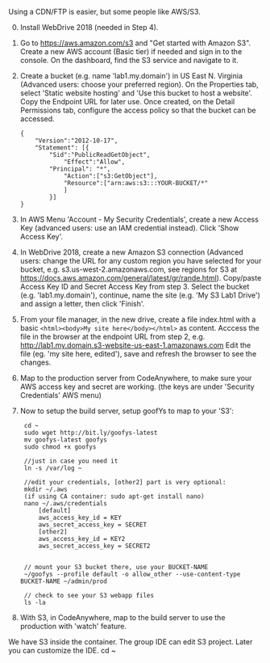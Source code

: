 

Using a CDN/FTP is easier, but some people like AWS/S3.

0. Install WebDrive 2018 (needed in Step 4).

1. Go to https://aws.amazon.com/s3 and "Get started with Amazon S3". Create a new AWS account (Basic tier) if needed and sign in to the console. On the dashboard, find the S3 service and navigate to it.

2. Create a bucket (e.g. name 'lab1.my.domain') in US East N. Virginia (Advanced users: choose your preferred region). On the Properties tab, select 'Static website hosting' and 'Use this bucket to host a website'. Copy the Endpoint URL for later use. Once created, on the Detail Permissions tab, configure the access policy so that the bucket can be accessed.
	```
	{
		"Version":"2012-10-17",
		"Statement": [{
			"Sid":"PublicReadGetObject",
				"Effect":"Allow",
			"Principal": "*",
				"Action":["s3:GetObject"],
				"Resource":["arn:aws:s3:::YOUR-BUCKET/*"
				]
			}]
	}
	```

3. In AWS Menu 'Account - My Security Credentials', create a new Access Key (advanced users: use an IAM credential instead). Click 'Show Access Key'. 

4. In WebDrive 2018, create a new Amazon S3 connection (Advanced users: change the URL for any custom region you have selected for your bucket, e.g. s3.us-west-2.amazonaws.com, see regions for S3 at https://docs.aws.amazon.com/general/latest/gr/rande.html). Copy/paste Access Key ID and Secret Access Key from step 3. Select the bucket (e.g. 'lab1.my.domain'), continue, name the site (e.g. 'My S3 Lab1 Drive') and assign a letter, then click 'Finish'.

5. From your file manager, in the new drive, create a file index.html with a basic `<html><body>My site here</body></html>` as content.
Acccess the file in the browser at the endpoint URL from step 2, e.g.  http://lab1.my.domain.s3-website-us-east-1.amazonaws.com 
Edit the file (eg. 'my site here, edited'), save and refresh the browser to see the changes.

6. Map to the production server from CodeAnywhere, to make sure your AWS access key and secret are working. (the keys are under 'Security Credentials' AWS menu)

7. Now to setup the build server, setup goofYs to map to your 'S3':

		cd ~
		sudo wget http://bit.ly/goofys-latest
		mv goofys-latest goofys
		sudo chmod +x goofys

		//just in case you need it
		ln -s /var/log ~

		//edit your credentials, [other2] part is very optional:
		mkdir ~/.aws
		(if using CA container: sudo apt-get install nano)
		nano ~/.aws/credentials
			[default]
			aws_access_key_id = KEY
			aws_secret_access_key = SECRET
			[other2]
			aws_access_key_id = KEY2
			aws_secret_access_key = SECRET2


		// mount your S3 bucket there, use your BUCKET-NAME
		~/goofys --profile default -o allow_other --use-content-type BUCKET-NAME ~/admin/prod

		// check to see your S3 webapp files
		ls -la

8. With S3, in CodeAnywhere, map to the build server to use the production with 'watch' feature.

 We have S3 inside the container. The group IDE can edit S3 project. Later you can customize the IDE.
cd ~

